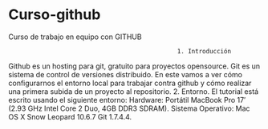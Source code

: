 # Curso-github
Curso de trabajo en equipo con GITHUB

                                                   1. Introducción
Github es un hosting para git, gratuito para proyectos opensource. Git es un sistema de control de versiones distribuido.
En este vamos a ver cómo configurarnos el entorno local para trabajar contra github y cómo realizar una primera subida de un proyecto al repositorio.
2. Entorno.
El tutorial está escrito usando el siguiente entorno:
Hardware: Portátil MacBook Pro 17′ (2.93 GHz Intel Core 2 Duo, 4GB DDR3 SDRAM).
Sistema Operativo: Mac OS X Snow Leopard 10.6.7
Git 1.7.4.4.
